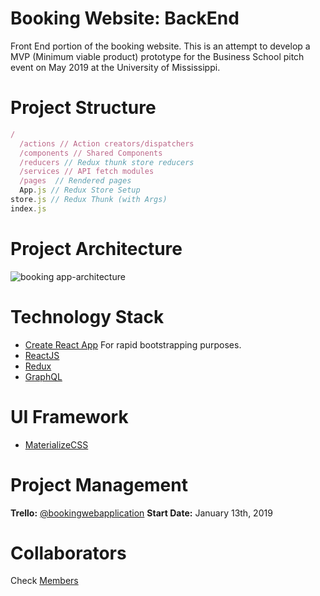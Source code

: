# Booking Website: BackEnd

Front End portion of the booking website. This is an attempt to develop a MVP (Minimum viable product) prototype for the Business School pitch event on May 2019 at the University of Mississippi.

# Project Structure

```js
/
  /actions // Action creators/dispatchers
  /components // Shared Components
  /reducers // Redux thunk store reducers
  /services // API fetch modules
  /pages  // Rendered pages
  App.js // Redux Store Setup
store.js // Redux Thunk (with Args)
index.js
```

# Project Architecture

![booking app-architecture](https://user-images.githubusercontent.com/16644017/53531619-42778280-3ab9-11e9-88b9-b50b4b151840.jpg)

# Technology Stack

- [Create React App](https://github.com/facebook/create-react-app) For rapid bootstrapping purposes.
- [ReactJS](https://reactjs.com)
- [Redux](https://reduxjs.org)
- [GraphQL](https://graphql.org/)

# UI Framework

- [MaterializeCSS](https://materializecss.com)

# Project Management

**Trello:** [@bookingwebapplication](https://trello.com/bookingwebapplication)
**Start Date:** January 13th, 2019

# Collaborators

Check [Members](./CONTRIBUTING.md)
